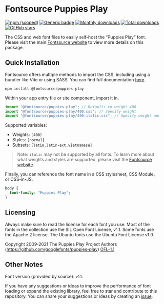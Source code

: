 # Fontsource Puppies Play

[![npm (scoped)](https://img.shields.io/npm/v/@fontsource/puppies-play?color=brightgreen)](https://www.npmjs.com/package/@fontsource/puppies-play) [![Generic badge](https://img.shields.io/badge/fontsource-passing-brightgreen)](https://github.com/fontsource/fontsource) [![Monthly downloads](https://badgen.net/npm/dm/@fontsource/puppies-play)](https://github.com/fontsource/fontsource) [![Total downloads](https://badgen.net/npm/dt/@fontsource/puppies-play)](https://github.com/fontsource/fontsource) [![GitHub stars](https://img.shields.io/github/stars/fontsource/fontsource.svg?style=social&label=Star)](https://github.com/fontsource/fontsource/stargazers)

The CSS and web font files to easily self-host the “Puppies Play” font. Please visit the main [Fontsource website](https://fontsource.org/fonts/puppies-play) to view more details on this package.

## Quick Installation

Fontsource offers multiple methods to import the CSS, including using a bundler like Vite or using SASS. You can find full documentation [here](https://fontsource.org/docs/getting-started/introduction).

```javascript
npm install @fontsource/puppies-play
```

Within your app entry file or site component, import it in.

```javascript
import "@fontsource/puppies-play"; // Defaults to weight 400
import "@fontsource/puppies-play/400.css"; // Specify weight
import "@fontsource/puppies-play/400-italic.css"; // Specify weight and style
```

Supported variables:
- Weights: `[400]`
- Styles: `[normal]`
- Subsets: `[latin,latin-ext,vietnamese]`

> Note: `italic` may not be supported by all fonts. To learn more about what weights and styles are supported, please visit the [Fontsource website](https://fontsource.org/fonts/puppies-play).

Finally, you can reference the font name in a CSS stylesheet, CSS Module, or CSS-in-JS.

```css
body {
  font-family: "Puppies Play";
}
```

## Licensing
Always make sure to read the license for each font you use. Most of the fonts in the collection use the SIL Open Font License, v1.1. Some fonts use the Apache 2 license. The Ubuntu fonts use the Ubuntu Font License v1.0.

Copyright 2009-2021 The Puppies Play Project Authors (https://github.com/googlefonts/puppies-play)
[OFL-1.1](https://openfontlicense.org)

## Other Notes
Font version (provided by source): `v11`.

If you have any suggestions or ideas to improve the performance of font loading or expand the existing library, feel free to star and contribute to this repository. You can share your suggestions or ideas by creating an [issue](https://github.com/fontsource/fontsource/issues).